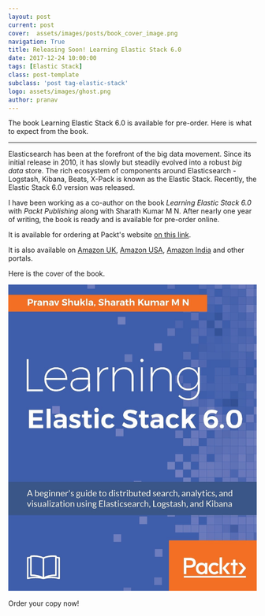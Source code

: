 ```yaml
---
layout: post
current: post
cover:  assets/images/posts/book_cover_image.png
navigation: True
title: Releasing Soon! Learning Elastic Stack 6.0
date: 2017-12-24 10:00:00
tags: [Elastic Stack]
class: post-template
subclass: 'post tag-elastic-stack'
logo: assets/images/ghost.png
author: pranav
---
```


<p>The book Learning Elastic Stack 6.0 is available for pre-order. Here is what to expect from the book.</p>


<hr />

<p>Elasticsearch has been at the forefront of the big data movement. Since its initial release in 2010, it has slowly but steadily evolved into a robust <i>big data</i> store. The rich ecosystem of components around Elasticsearch - Logstash, Kibana, Beats, X-Pack is known as the Elastic Stack. Recently, the Elastic Stack 6.0 version was released. </p>

I have been working as a co-author on the book <em>Learning Elastic Stack 6.0</em> with <i>Packt Publishing</i> along with Sharath Kumar M N. After nearly one year of writing, the book is ready and is available for pre-order online.

It is available for ordering at Packt's website <a href="https://www.packtpub.com/big-data-and-business-intelligence/learning-elastic-stack-60">on this link</a>.

It is also available on <a href="https://www.amazon.co.uk/Learning-Elastic-Stack-Pranav-Shukla/dp/1787281868/ref=sr_1_1" target="_blank">Amazon UK</a>, <a href="https://www.amazon.com/Learning-Elastic-Stack-Pranav-Shukla/dp/1787281868/ref=tmm_pap_swatch_0" target="_blank">Amazon USA</a>, <a href="https://www.amazon.in/Learning-Elastic-Stack-Pranav-Shukla-ebook/dp/B077T7V7PF/ref=sr_1_1" target="_blank">Amazon India</a> and other portals.

Here is the cover of the book.

<p><img src="assets/images/posts/front.jpg" alt="Test Image" /></p>

Order your copy now!
